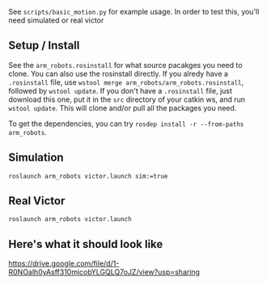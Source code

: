 See `scripts/basic_motion.py` for example usage. In order to test this, you'll need simulated or real victor

## Setup / Install

See the `arm_robots.rosinstall` for what source pacakges you need to clone. You can also use the rosinstall directly. If you alredy have a `.rosinstall` file, use `wstool merge arm_robots/arm_robots.rosinstall`, followed by `wstool update`. If you don't have a `.rosinstall` file, just download this one, put it in the `src` directory of your catkin ws, and run `wstool update`. This will clone and/or pull all the packages you need.

To get the dependencies, you can try `rosdep install -r --from-paths arm_robots`.

## Simulation

    roslaunch arm_robots victor.launch sim:=true


## Real Victor

    roslaunch arm_robots victor.launch


## Here's what it should look like

https://drive.google.com/file/d/1-R0NOalh0yAsff310mjcobYLGQLQ7oJZ/view?usp=sharing
